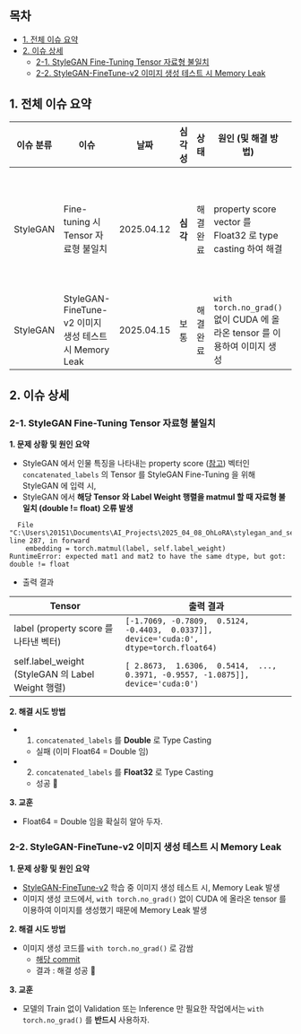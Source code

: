 ## 목차

* [1. 전체 이슈 요약](#1-전체-이슈-요약)
* [2. 이슈 상세](#2-이슈-상세)
  * [2-1. StyleGAN Fine-Tuning Tensor 자료형 불일치](#2-1-stylegan-fine-tuning-tensor-자료형-불일치) 
  * [2-2. StyleGAN-FineTune-v2 이미지 생성 테스트 시 Memory Leak](#2-2-stylegan-finetune-v2-이미지-생성-테스트-시-memory-leak)

## 1. 전체 이슈 요약

| 이슈 분류    | 이슈                                            | 날짜         | 심각성    | 상태    | 원인 (및 해결 방법)                                                  | 시도했으나 실패한 해결 방법                                              |
|----------|-----------------------------------------------|------------|--------|-------|---------------------------------------------------------------|--------------------------------------------------------------|
| StyleGAN | Fine-tuning 시 Tensor 자료형 불일치                  | 2025.04.12 | **심각** | 해결 완료 | property score vector 를 Float32 로 type casting 하여 해결          | - property score vector 를 Float64 로 type casting **(해결 안됨)** |
| StyleGAN | StyleGAN-FineTune-v2 이미지 생성 테스트 시 Memory Leak | 2025.04.15 | 보통     | 해결 완료 | ```with torch.no_grad()``` 없이 CUDA 에 올라온 tensor 를 이용하여 이미지 생성 |                                                              |

## 2. 이슈 상세

### 2-1. StyleGAN Fine-Tuning Tensor 자료형 불일치

**1. 문제 상황 및 원인 요약**

* StyleGAN 에서 인물 특징을 나타내는 property score ([참고](stylegan_and_segmentation/README.md#2-핵심-속성-값)) 벡터인 ```concatenated_labels``` 의 Tensor 를 StyleGAN Fine-Tuning 을 위해 StyleGAN 에 입력 시,
* StyleGAN 에서 **해당 Tensor 와 Label Weight 행렬을 matmul 할 때 자료형 불일치 (double != float) 오류 발생**

```
  File "C:\Users\20151\Documents\AI_Projects\2025_04_08_OhLoRA\stylegan_and_segmentation\stylegan_modified\stylegan_generator.py", line 287, in forward
    embedding = torch.matmul(label, self.label_weight)
RuntimeError: expected mat1 and mat2 to have the same dtype, but got: double != float
```

* 출력 결과

| Tensor                                         | 출력 결과                                                                                       |
|------------------------------------------------|---------------------------------------------------------------------------------------------|
| label (property score 를 나타낸 벡터)                | ```[-1.7069, -0.7809,  0.5124, -0.4403,  0.0337]], device='cuda:0', dtype=torch.float64)``` |
| self.label_weight (StyleGAN 의 Label Weight 행렬) | ```[ 2.8673,  1.6306,  0.5414,  ...,  0.3971, -0.9557, -1.0875]], device='cuda:0')```       |

**2. 해결 시도 방법**

* 1. ```concatenated_labels``` 를 **Double** 로 Type Casting
  * 실패 (이미 Float64 = Double 임)
* 2. ```concatenated_labels``` 를 **Float32** 로 Type Casting
  * 성공 🎉

**3. 교훈**

* Float64 = Double 임을 확실히 알아 두자.

### 2-2. StyleGAN-FineTune-v2 이미지 생성 테스트 시 Memory Leak

**1. 문제 상황 및 원인 요약**

* [StyleGAN-FineTune-v2](stylegan_and_segmentation/README.md#3-1-image-generation-model-stylegan) 학습 중 이미지 생성 테스트 시, Memory Leak 발생
* 이미지 생성 코드에서, ```with torch.no_grad()``` 없이 CUDA 에 올라온 tensor 를 이용하여 이미지를 생성했기 때문에 Memory Leak 발생

**2. 해결 시도 방법**

* 이미지 생성 코드를 ```with torch.no_grad()``` 로 감쌈
  * [해당 commit](https://github.com/WannaBeSuperteur/AI_Projects/commit/d063afb17016a1b08b15b68102e679b8c302d109) 
  * 결과 : 해결 성공 🎉 

**3. 교훈**

* 모델의 Train 없이 Validation 또는 Inference 만 필요한 작업에서는 ```with torch.no_grad()``` 를 **반드시** 사용하자.